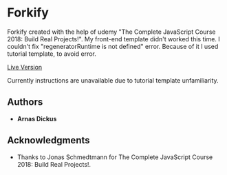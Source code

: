 # Forkify

Forkify created with the help of udemy "The Complete JavaScript Course 2018: Build Real Projects!". My front-end template didn't worked this time. I couldn't fix "regeneratorRuntime is not defined" error. Because of it I used tutorial template, to avoid error.

[Live Version](https://arnasdickus.github.io/Forkify/)

Currently instructions are unavailable due to tutorial template unfamiliarity.

## Authors

* **Arnas Dickus**

## Acknowledgments

* Thanks to Jonas Schmedtmann for The Complete JavaScript Course 2018: Build Real Projects!.
